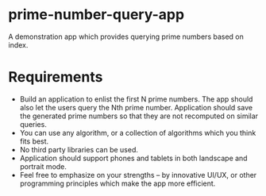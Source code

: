 # prime-number-query-app
A demonstration app which provides querying prime numbers based on index.

# Requirements

* Build an application to enlist the first N prime numbers. The app should also let the users query the Nth prime number. Application should save the generated prime numbers so that they are not recomputed on similar queries.
* You can use any algorithm, or a collection of algorithms which you think fits best.
* No third party libraries can be used. 
* Application should support phones and tablets in both landscape and portrait mode.
* Feel free to emphasize on your strengths – by innovative UI/UX, or other programming principles which make the app more efficient. 
